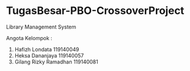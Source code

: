 # TugasBesar-PBO-CrossoverProject
Library Management System

Angota Kelompok :
1. Hafizh Londata 119140049 
2. Heksa Dananjaya 119140057 
3. Gilang Rizky Ramadhan 119140081
